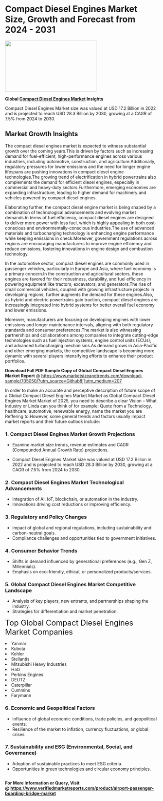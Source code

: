 <H1>Compact Diesel Engines Market Size, Growth and Forecast from 2024 - 2031</H1><img class="aligncenter size-medium wp-image-584254" src="https://thirdeyenews.in/wp-content/uploads/2024/09/Global-Market-Research-300x168.jpeg" alt="" width="300" height="168" /><p><strong>Global&nbsp;<a href="https://www.marketsizeandtrends.com/download-sample/705050/?utm_source=Github8j?utm_medium=207">Compact Diesel Engines Market</a> Insights</strong></p><p>Compact Diesel Engines Market size was valued at USD 17.2 Billion in 2022 and is projected to reach USD 28.3 Billion by 2030, growing at a CAGR of 7.5% from 2024 to 2030.</p><p><h2>Market Growth Insights</h2> <p>The compact diesel engines market is expected to witness substantial growth over the coming years.This is driven by factors such as increasing demand for fuel-efficient, high-performance engines across various industries, including automotive, construction, and agriculture.Additionally, regulatory pressures for lower emissions and the need for longer engine lifespans are pushing innovations in compact diesel engine technologies.The growing trend of electrification in hybrid powertrains also complements the demand for efficient diesel engines, especially in commercial and heavy-duty sectors.Furthermore, emerging economies are expanding infrastructure, leading to higher demand for machinery and vehicles powered by compact diesel engines.</p> <p>Elaborating further, the compact diesel engine market is being shaped by a combination of technological advancements and evolving market demands.In terms of fuel efficiency, compact diesel engines are designed to deliver more power with less fuel, which is highly appealing in both cost-conscious and environmentally-conscious industries.The use of advanced materials and turbocharging technology is enhancing engine performance while keeping emissions in check.Moreover, government regulations across regions are encouraging manufacturers to improve engine efficiency and reduce emissions, fostering innovations in engine design and combustion technology.</p> <p>In the automotive sector, compact diesel engines are commonly used in passenger vehicles, particularly in Europe and Asia, where fuel economy is a primary concern.In the construction and agricultural sectors, these engines are favored for their robustness, durability, and fuel efficiency in powering equipment like tractors, excavators, and generators.The rise of small commercial vehicles, coupled with growing infrastructure projects in developing regions, further augments the demand for these engines.Also, as hybrid and electric powertrains gain traction, compact diesel engines are increasingly integrated into hybrid systems for better overall fuel economy and lower emissions.</p> <p>Moreover, manufacturers are focusing on developing engines with lower emissions and longer maintenance intervals, aligning with both regulatory standards and consumer preferences.The market is also witnessing partnerships and collaborations among companies to integrate cutting-edge technologies such as fuel injection systems, engine control units (ECUs), and advanced turbocharging mechanisms.As demand grows in Asia-Pacific and other emerging markets, the competitive landscape is becoming more dynamic with several players intensifying efforts to enhance their product portfolios.</p> <p><span class=""><strong>Download Full PDF Sample Copy of Global Compact Diesel Engines Market Report</strong> @ <a href="https://www.marketsizeandtrends.com/download-sample/705050/?utm_source=Github8j?utm_medium=207" target="_blank">https://www.marketsizeandtrends.com/download-sample/705050/?utm_source=Github8j?utm_medium=207</a></span></p><p>In order to make an accurate and perceptive description of future scope of a Global&nbsp;Compact Diesel Engines Market Market as Global&nbsp;Compact Diesel Engines Market Market of 2025, you need to describe a clear Vision &ndash; What Industry or Linda can you think of for example: Quote from a Technology, healthcare, automotive, renewable energy, name the market you are Reffering to.However, some general trends and factors usually impact market reports and their future outlook include:</p><h3>1.&nbsp;<strong>Compact Diesel Engines Market Growth Projections</strong></h3><ul><li>Examine market size trends, revenue estimates and CAGR (Compounded Annual Growth Rate) projections.</li><li><p>Compact Diesel Engines Market size was valued at USD 17.2 Billion in 2022 and is projected to reach USD 28.3 Billion by 2030, growing at a CAGR of 7.5% from 2024 to 2030.</p></li></ul><h3>2.&nbsp;<strong>Compact Diesel Engines Market Technological Advancements</strong></h3><ul><li>Integration of AI, IoT, blockchain, or automation in the industry.</li><li>Innovations driving cost reductions or improving efficiency.</li></ul><h3>3.&nbsp;<strong>Regulatory and Policy Changes</strong></h3><ul><li>Impact of global and regional regulations, including sustainability and carbon-neutral goals.</li><li>Compliance challenges and opportunities tied to government initiatives.</li></ul><h3>4.&nbsp;<strong>Consumer Behavior Trends</strong></h3><ul><li>Shifts in demand influenced by generational preferences (e.g., Gen Z, Millennials).</li><li>Emphasis on eco-friendly, ethical, or personalized products/services.</li></ul><h3>5.&nbsp;<strong>Global Compact Diesel Engines Market Competitive Landscape</strong></h3><ul><li>Analysis of key players, new entrants, and partnerships shaping the industry.</li><li>Strategies for differentiation and market penetration.</li></ul><p data-pm-slice="1 1 []"><span style="color: inherit; font-family: inherit; font-size: 25px;">Top Global Compact Diesel Engines Market Companies</span></p><div class="" data-test-id=""><p><li>Yanmar</li><li> Kubota</li><li> Kohler</li><li> Stellantis</li><li> Mitsubishi Heavy Industries</li><li> Hatz</li><li> Perkins Engines</li><li> DEUTZ</li><li> Caterpillar</li><li> Cummins</li><li> Farymann</li></p></div><h3>6.&nbsp;<strong>Economic and Geopolitical Factors</strong></h3><ul><li>Influence of global economic conditions, trade policies, and geopolitical events.</li><li>Resilience of the market to inflation, currency fluctuations, or global crises.</li></ul><h3>7.&nbsp;<strong>Sustainability and ESG (Environmental, Social, and Governance)</strong></h3><ul><li>Adoption of sustainable practices to meet ESG criteria.</li><li>Opportunities in green technologies and circular economy principles.</li></ul><h2><strong style="font-size: 14px;">For More Information or Query, Visit @&nbsp;</strong><a style="background-color: #ffffff; font-size: 14px;" href="https://www.marketsizeandtrends.com/report/compact-diesel-engines-market/" target="_blank">https://www.verifiedmarketreports.com/product/airport-passenger-boarding-bridge-market</a></h2>